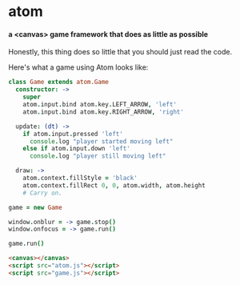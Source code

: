 # atom
#### a &lt;canvas&gt; game framework that does as little as possible

Honestly, this thing does so little that you should just read the code.

Here's what a game using Atom looks like:

```coffeescript
class Game extends atom.Game
  constructor: ->
    super
    atom.input.bind atom.key.LEFT_ARROW, 'left'
    atom.input.bind atom.key.RIGHT_ARROW, 'right'

  update: (dt) ->
    if atom.input.pressed 'left'
      console.log "player started moving left"
    else if atom.input.down 'left'
      console.log "player still moving left"

  draw: ->
    atom.context.fillStyle = 'black'
    atom.context.fillRect 0, 0, atom.width, atom.height
    # Carry on.

game = new Game

window.onblur = -> game.stop()
window.onfocus = -> game.run()

game.run()
```
```html
<canvas></canvas>
<script src="atom.js"></script>
<script src="game.js"></script>
```
